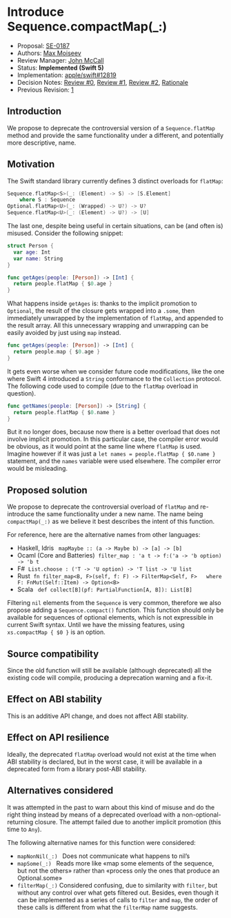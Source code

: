 # Introduce Sequence.compactMap(_:)

* Proposal: [SE-0187](0187-introduce-filtermap.md)
* Authors: [Max Moiseev](https://github.com/moiseev)
* Review Manager: [John McCall](https://github.com/rjmccall)
* Status: **Implemented (Swift 5)**
* Implementation: [apple/swift#12819](https://github.com/apple/swift/pull/12819)
* Decision Notes:
    [Review #0](https://lists.swift.org/pipermail/swift-evolution/Week-of-Mon-20171023/040609.html),
    [Review #1](https://lists.swift.org/pipermail/swift-evolution/Week-of-Mon-20171106/040999.html),
    [Review #2](https://lists.swift.org/pipermail/swift-evolution/Week-of-Mon-20171113/041342.html),
    [Rationale](https://lists.swift.org/pipermail/swift-evolution/Week-of-Mon-20171218/042207.html)
* Previous Revision: [1](https://github.com/apple/swift-evolution/blob/2d24b0ce9f138858b8341467170d6d8ba973827f/proposals/0187-introduce-filtermap.md)

## Introduction

We propose to deprecate the controversial version of a `Sequence.flatMap` method
and provide the same functionality under a different, and potentially more
descriptive, name.

## Motivation

The Swift standard library currently defines 3 distinct overloads for `flatMap`:

~~~swift
Sequence.flatMap<S>(_: (Element) -> S) -> [S.Element]
    where S : Sequence
Optional.flatMap<U>(_: (Wrapped) -> U?) -> U?
Sequence.flatMap<U>(_: (Element) -> U?) -> [U]
~~~

The last one, despite being useful in certain situations, can be (and often is)
misused. Consider the following snippet:

~~~swift
struct Person {
  var age: Int
  var name: String
}

func getAges(people: [Person]) -> [Int] {
  return people.flatMap { $0.age }
}
~~~

What happens inside `getAges` is: thanks to the implicit promotion to
`Optional`, the result of the closure gets wrapped into a `.some`, then
immediately unwrapped by the implementation of `flatMap`, and appended to the
result array. All this unnecessary wrapping and unwrapping can be easily avoided
by just using `map` instead.

~~~swift
func getAges(people: [Person]) -> [Int] {
  return people.map { $0.age }
}
~~~

It gets even worse when we consider future code modifications, like the one
where Swift 4 introduced a `String` conformance to the `Collection` protocol.
The following code used to compile (due to the `flatMap` overload in question).

~~~swift
func getNames(people: [Person]) -> [String] {
  return people.flatMap { $0.name }
}
~~~

But it no longer does, because now there is a better overload that does not
involve implicit promotion. In this particular case, the compiler error would be
obvious, as it would point at the same line where `flatMap` is used. Imagine
however if it was just a `let names = people.flatMap { $0.name }` statement, and
the `names` variable were used elsewhere. The compiler error would be
misleading.

## Proposed solution

We propose to deprecate the controversial overload of `flatMap` and re-introduce
the same functionality under a new name. The name being `compactMap(_:)` as we
believe it best describes the intent of this function.

For reference, here are the alternative names from other languages:
- Haskell, Idris
  ` mapMaybe :: (a -> Maybe b) -> [a] -> [b]`
- Ocaml (Core and Batteries) 
  `filter_map : 'a t -> f:('a -> 'b option) -> 'b t`
- F# 
  `List.choose : ('T -> 'U option) -> 'T list -> 'U list`
- Rust 
  `fn filter_map<B, F>(self, f: F) -> FilterMap<Self, F>   where F: FnMut(Self::Item) -> Option<B>`
- Scala
  ` def collect[B](pf: PartialFunction[A, B]): List[B]`

Filtering `nil` elements from the `Sequence` is very common, therefore we also
propose adding a `Sequence.compact()` function. This function should only be
available for sequences of optional elements, which is not expressible in
current Swift syntax. Until we have the missing features, using
`xs.compactMap { $0 }` is an option.

## Source compatibility

Since the old function will still be available (although deprecated) all
the existing code will compile, producing a deprecation warning and a fix-it.

## Effect on ABI stability

This is an additive API change, and does not affect ABI stability.

## Effect on API resilience

Ideally, the deprecated `flatMap` overload would not exist at the time when ABI
stability is declared, but in the worst case, it will be available in a
deprecated form from a library post-ABI stability.

## Alternatives considered

It was attempted in the past to warn about this kind of misuse and do the right
thing instead by means of a deprecated overload with a non-optional-returning
closure. The attempt failed due to another implicit promotion (this time to
`Any`).

The following alternative names for this function were considered:
- `mapNonNil(_:) `
  Does not communicate what happens to nil’s
- `mapSome(_:) `
  Reads more like «map some elements of the sequence, but not the others»
  rather than «process only the ones that produce an Optional.some»
- `filterMap(_:)`
  Considered confusing, due to similarity with `filter`, but without any control
  over what gets filtered out. Besides, even though it can be implemented as a
  series of calls to `filter` and `map`, the order of these calls is different
  from what the `filterMap` name suggests.
